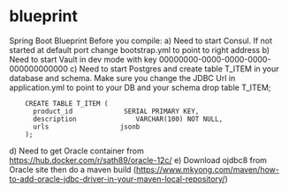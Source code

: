 # blueprint
Spring Boot Blueprint
Before you compile:
a) Need to start Consul. If not started at default port change bootstrap.yml to point to right address
b) Need to start Vault in dev mode with key 00000000-0000-0000-0000-000000000000
c) Need to start Postgres and create table T_ITEM in your database and schema. Make sure you change the JDBC Url in application.yml to point to your DB and your schema 
	drop table T_ITEM;

        CREATE TABLE T_ITEM (
          product_id             SERIAL PRIMARY KEY,
          description           	VARCHAR(100) NOT NULL,
          urls 					jsonb
        );
d) Need to get Oracle container from https://hub.docker.com/r/sath89/oracle-12c/
e) Download ojdbc8 from Oracle site then do a maven build (https://www.mkyong.com/maven/how-to-add-oracle-jdbc-driver-in-your-maven-local-repository/)


